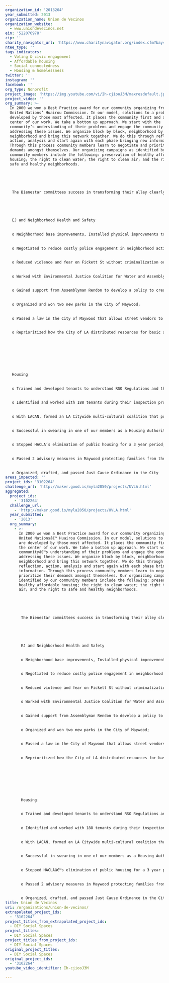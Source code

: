 ```yaml
---
organization_id: '2013204'
year_submitted: 2013
organization_name: Union de Vecinos
organization_website:
  - www.uniondevecinos.net
ein: '522076978'
zip: ''
charity_navigator_url: 'https://www.charitynavigator.org/index.cfm?bay=search.profile&ein=522076978'
ntee_type: ''
tags_indicators:
  - Voting & civic engagement
  - Affordable housing
  - Social connectedness
  - Housing & homelessness
twitter: ''
instagram: ''
facebook: ''
org_type: Nonprofit
project_image: 'https://img.youtube.com/vi/Ih-cjiooJ3M/maxresdefault.jpg'
project_video: ''
org_summary: >-
  In 2000 we won a Best Practice award for our community organizing from the
  United Nations’ Huairou Commission. In our model, solutions to a problem are
  developed by those most affected. It places the community first and at the
  center of our work. We take a bottom up approach. We start with the
  community’s understanding of their problems and engage the community in
  addressing these issues. We organize block by block, neighborhood by
  neighborhood and bring this network together. We do this through reflection,
  action, analysis and start again with each phase bringing new information.
  Through this process community members learn to negotiate and prioritize their
  demands amongst themselves. Our organizing campaigns as identified by our
  community members include the following: preservation of healthy affordable
  housing; the right to clean water; the right to clean air; and the right to
  safe and healthy neighborhoods. 
   
   
   
   
   
   The Bienestar committees success in transforming their alley clearly demonstrated the potential for creating healthy alleys through the do-it-yourself community action our long organizing history makes possible. In addition to this we have the following accomplishments:
   
   
   
   
   
   EJ and Neighborhood Health and Safety
   
   
   o Neighborhood base improvements, Installed physical improvements to transform the use of 5 alleys in Boyle Heights and identified 6 more to begin transformation this year
   
   
   o Negotiated to reduce costly police engagement in neighborhood activity in our community
   
   
   o Reduced violence and fear on Fickett St without criminalization or police intervention through neighborhood occupation
   
   
   o Worked with Environmental Justice Coalition for Water and Assemblyman John Perez to pass a state law allowing for the City of Maywood to have more regulatory powers over the water companies
   
   
   o Gained support from Assemblyman Rendon to develop a policy to create a public water district in Maywood
   
   
   o Organized and won two new parks in the City of Maywood; 
   
   
   o Passed a law in the City of Maywood that allows street vendors to obtain vending permits; 
   
   
   o Reprioritized how the City of LA distributed resources for basic services;
   
   
   
   
   
   
   
   
   Housing
   
   
   o Trained and developed tenants to understand RSO Regulations and the city’s inspection processes.
   
   
   o Identified and worked with 188 tenants during their inspection processes in the last year
   
   
   o With LACAN, formed an LA Citywide multi-cultural coalition that puts homeless, tenants, and public housing residents voices at the front of the struggle to expand rent control rights and protect public housing.
   
   
   o Successful in swearing in one of our members as a Housing Authority of City of LA Board of Commissioner (HACLA);
   
   
   o Stopped HACLA’s elimination of public housing for a 3 year period;
   
   
   o Passed 2 advisory measures in Maywood protecting families from the demolition of their homes; 
   
   
   o Organized, drafted, and passed Just Cause Ordinance in the City
areas_impacted: ''
project_ids: '3102264'
challenge_url: 'http://maker.good.is/myla2050/projects/UVLA.html'
aggregated:
  project_ids:
    - '3102264'
  challenge_url:
    - 'http://maker.good.is/myla2050/projects/UVLA.html'
  year_submitted:
    - '2013'
  org_summary:
    - >-
      In 2000 we won a Best Practice award for our community organizing from the
      United Nationsâ€™ Huairou Commission. In our model, solutions to a problem
      are developed by those most affected. It places the community first and at
      the center of our work. We take a bottom up approach. We start with the
      communityâ€™s understanding of their problems and engage the community in
      addressing these issues. We organize block by block, neighborhood by
      neighborhood and bring this network together. We do this through
      reflection, action, analysis and start again with each phase bringing new
      information. Through this process community members learn to negotiate and
      prioritize their demands amongst themselves. Our organizing campaigns as
      identified by our community members include the following: preservation of
      healthy affordable housing; the right to clean water; the right to clean
      air; and the right to safe and healthy neighborhoods. 
       
       
       
       
       
       The Bienestar committees success in transforming their alley clearly demonstrated the potential for creating healthy alleys through the do-it-yourself community action our long organizing history makes possible. In addition to this we have the following accomplishments:
       
       
       
       
       
       EJ and Neighborhood Health and Safety
       
       
       o Neighborhood base improvements, Installed physical improvements to transform the use of 5 alleys in Boyle Heights and identified 6 more to begin transformation this year
       
       
       o Negotiated to reduce costly police engagement in neighborhood activity in our community
       
       
       o Reduced violence and fear on Fickett St without criminalization or police intervention through neighborhood occupation
       
       
       o Worked with Environmental Justice Coalition for Water and Assemblyman John Perez to pass a state law allowing for the City of Maywood to have more regulatory powers over the water companies
       
       
       o Gained support from Assemblyman Rendon to develop a policy to create a public water district in Maywood
       
       
       o Organized and won two new parks in the City of Maywood; 
       
       
       o Passed a law in the City of Maywood that allows street vendors to obtain vending permits; 
       
       
       o Reprioritized how the City of LA distributed resources for basic services;
       
       
       
       
       
       
       
       
       Housing
       
       
       o Trained and developed tenants to understand RSO Regulations and the cityâ€™s inspection processes.
       
       
       o Identified and worked with 188 tenants during their inspection processes in the last year
       
       
       o With LACAN, formed an LA Citywide multi-cultural coalition that puts homeless, tenants, and public housing residents voices at the front of the struggle to expand rent control rights and protect public housing.
       
       
       o Successful in swearing in one of our members as a Housing Authority of City of LA Board of Commissioner (HACLA);
       
       
       o Stopped HACLAâ€™s elimination of public housing for a 3 year period;
       
       
       o Passed 2 advisory measures in Maywood protecting families from the demolition of their homes; 
       
       
       o Organized, drafted, and passed Just Cause Ordinance in the City
title: Union de Vecinos
uri: /organizations/union-de-vecinos/
extrapolated_project_ids:
  - '3102264'
project_titles_from_extrapolated_project_ids:
  - DIY Social Spaces
project_titles:
  - DIY Social Spaces
project_titles_from_project_ids:
  - DIY Social Spaces
original_project_titles:
  - DIY Social Spaces
original_project_ids:
  - '3102264'
youtube_video_identifier: Ih-cjiooJ3M

---
```

